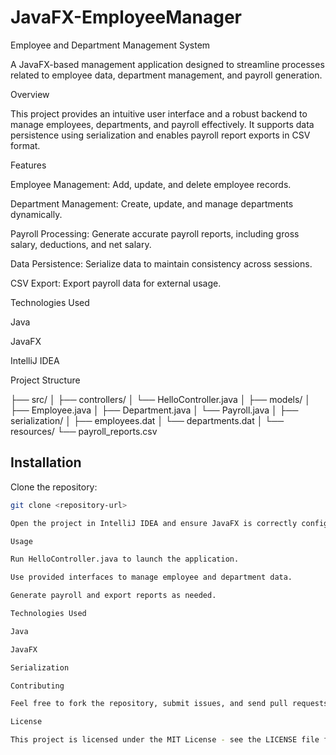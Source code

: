 # JavaFX-EmployeeManager
Employee and Department Management System

A JavaFX-based management application designed to streamline processes related to employee data, department management, and payroll generation.

Overview

This project provides an intuitive user interface and a robust backend to manage employees, departments, and payroll effectively. It supports data persistence using serialization and enables payroll report exports in CSV format.

Features

Employee Management: Add, update, and delete employee records.

Department Management: Create, update, and manage departments dynamically.

Payroll Processing: Generate accurate payroll reports, including gross salary, deductions, and net salary.

Data Persistence: Serialize data to maintain consistency across sessions.

CSV Export: Export payroll data for external usage.

Technologies Used

Java

JavaFX

IntelliJ IDEA

Project Structure

├── src/
│   ├── controllers/
│   └── HelloController.java
│
├── models/
│   ├── Employee.java
│   ├── Department.java
│   └── Payroll.java
│
├── serialization/
│   ├── employees.dat
│   └── departments.dat
│
└── resources/
    └── payroll_reports.csv

## Installation

Clone the repository:

```bash
git clone <repository-url>

Open the project in IntelliJ IDEA and ensure JavaFX is correctly configured.

Usage

Run HelloController.java to launch the application.

Use provided interfaces to manage employee and department data.

Generate payroll and export reports as needed.

Technologies Used

Java

JavaFX

Serialization

Contributing

Feel free to fork the repository, submit issues, and send pull requests for improvements or new features.

License

This project is licensed under the MIT License - see the LICENSE file for details.

